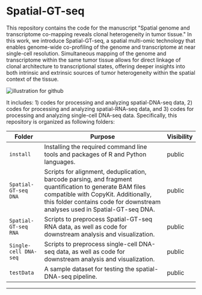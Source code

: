 # Spatial-GT-seq

This repository contains the code for the manuscript "Spatial genome and transcriptome co-mapping reveals clonal heterogeneity in tumor tissue." In this work, we introduce Spatial-GT-seq, a spatial multi-omic technology that enables genome-wide co-profiling of the genome and transcriptome at near single-cell resolution. Simultaneous mapping of the genome and transcriptome within the same tumor tissue allows for direct linkage of clonal architecture to transcriptional states, offering deeper insights into both intrinsic and extrinsic sources of tumor heterogeneity within the spatial context of the tissue.



![illustration for github](https://github.com/user-attachments/assets/0b5e3163-86e3-4958-bbe9-35fbfc6ed779)



It includes: 1) codes for processing and analyzing spatial-DNA-seq data, 2) codes for processing and analyzing spatial-RNA-seq data, and 3) codes for processing and analyzing single-cell DNA-seq data. Specifically, this repository is organized as following folders:


| Folder                | Purpose                                                                                                                                             | Visibility |
|-----------------------|-----------------------------------------------------------------------------------------------------------------------------------------------------|------------|
| `install`             | Installing the required command line tools and packages of R and Python languages.                                                          | public     |
| `Spatial-GT-seq DNA`     | Scripts for alignment, deduplication, barcode parsing, and fragment quantification to generate BAM files compatible with CopyKit. Additionally, this folder contains code for downstream analyses used in Spatial-GT-seq DNA.        | public     |
| `Spatial-GT-seq RNA`     | Scripts to preprocess Spatial-GT-seq RNA data, as well as code for downstream analysis and visualization.                                  | public     |
| `Single-cell DNA-seq` | Scripts to preprocess single-cell DNA-seq data, as well as code for downstream analysis and visualization.                                  | public   |
| `testData`            | A sample dataset for testing the spatial-DNA-seq pipeline.                                                                                  | public    |


---

